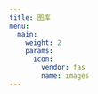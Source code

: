 ```yaml
---
title: 图库
menu:
  main:
    weight: 2
    params:
      icon:
        vendor: fas
        name: images
---
```

